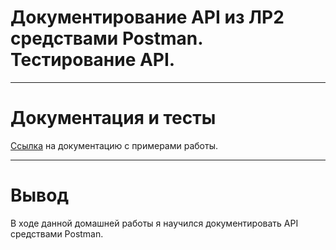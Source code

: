 # Документирование API из ЛР2 средствами Postman. Тестирование API.

<hr>

# Документация и тесты

[Ссылка](https://documenter.getpostman.com/view/24091041/2s93eU1ZFu) на документацию с примерами работы.

<hr>

# Вывод

В ходе данной домашней работы я научился документировать API средствами Postman.